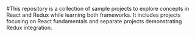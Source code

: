 #This repository is a collection of sample projects to explore concepts in React and Redux while learning both frameworks. 
It includes projects focusing on React fundamentals and separate projects demonstrating Redux integration.
